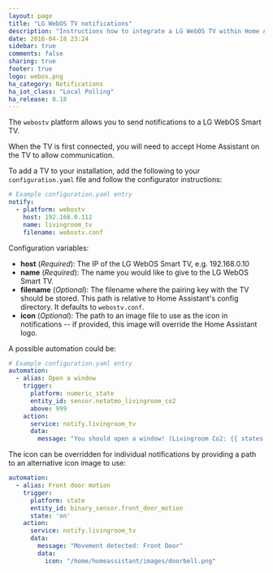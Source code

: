 ```yaml
---
layout: page
title: "LG WebOS TV notifications"
description: "Instructions how to integrate a LG WebOS TV within Home Assistant."
date: 2016-04-18 23:24
sidebar: true
comments: false
sharing: true
footer: true
logo: webos.png
ha_category: Notifications
ha_iot_class: "Local Polling"
ha_release: 0.18
---
```


The `webostv` platform allows you to send notifications to a LG WebOS Smart TV.

When the TV is first connected, you will need to accept Home Assistant on the TV to allow communication.

To add a TV to your installation, add the following to your `configuration.yaml` file and follow the configurator instructions:

```yaml
# Example configuration.yaml entry
notify:
  - platform: webostv
    host: 192.168.0.112
    name: livingroom_tv
    filename: webostv.conf
```

Configuration variables:

- **host** (*Required*): The IP of the LG WebOS Smart TV, e.g. 192.168.0.10
- **name** (*Required*): The name you would like to give to the LG WebOS Smart TV.
- **filename** (*Optional*): The filename where the pairing key with the TV should be stored. This path is relative to Home Assistant's config directory. It defaults to `webostv.conf`.
- **icon** (*Optional*): The path to an image file to use as the icon in notifications -- if provided, this image will override the Home Assistant logo.

A possible automation could be:

```yaml
# Example configuration.yaml entry
automation:
  - alias: Open a window
    trigger:
      platform: numeric_state
      entity_id: sensor.netatmo_livingroom_co2
      above: 999
    action:
      service: notify.livingroom_tv
      data:
        message: "You should open a window! (Livingroom Co2: {{ states.sensor.netatmo_livingroom_co2.state }}ppm)"
```

The icon can be overridden for individual notifications by providing a path to an alternative icon image to use:

```yaml
automation:
  - alias: Front door motion
    trigger: 
      platform: state
      entity_id: binary_sensor.front_door_motion
      state: 'on'
    action:
      service: notify.livingroom_tv
      data:
        message: "Movement detected: Front Door"
        data:
          icon: "/home/homeassistant/images/doorbell.png"
 ```
